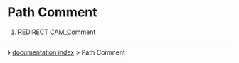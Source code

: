 # Path Comment
1.  REDIRECT [CAM_Comment](CAM_Comment.md)



---
⏵ [documentation index](../README.md) > Path Comment
